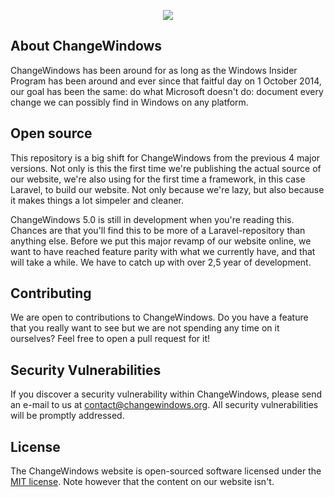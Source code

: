 <p align="center"><img src="https://changewindows.org/assets/logo/logo-full-blue.png"></p>

## About ChangeWindows

ChangeWindows has been around for as long as the Windows Insider Program has been around and ever since that faitful day on 1 October 2014, our goal has been the same: do what Microsoft doesn't do: document every change we can possibly find in Windows on any platform.

## Open source

This repository is a big shift for ChangeWindows from the previous 4 major versions. Not only is this the first time we're publishing the actual source of our website, we're also using for the first time a framework, in this case Laravel, to build our website. Not only because we're lazy, but also because it makes things a lot simpeler and cleaner.

ChangeWindows 5.0 is still in development when you're reading this. Chances are that you'll find this to be more of a Laravel-repository than anything else. Before we put this major revamp of our website online, we want to have reached feature parity with what we currently have, and that will take a while. We have to catch up with over 2,5 year of development.


## Contributing

We are open to contributions to ChangeWindows. Do you have a feature that you really want to see but we are not spending any time on it ourselves? Feel free to open a pull request for it!

## Security Vulnerabilities

If you discover a security vulnerability within ChangeWindows, please send an e-mail to us at contact@changewindows.org. All security vulnerabilities will be promptly addressed.

## License

The ChangeWindows website is open-sourced software licensed under the [MIT license](http://opensource.org/licenses/MIT). Note however that the content on our website isn't.